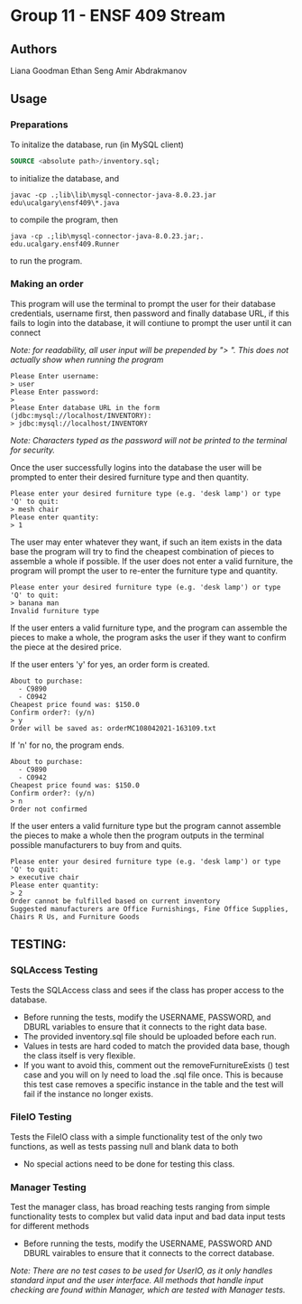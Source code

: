 # Group 11 - ENSF 409 Stream

## Authors
Liana Goodman
Ethan Seng
Amir Abdrakmanov

## Usage
### Preparations
To initalize the database, run (in MySQL client)
```SQL
SOURCE <absolute path>/inventory.sql;
```
to initialize the database, and
```
javac -cp .;lib\lib\mysql-connector-java-8.0.23.jar edu\ucalgary\ensf409\*.java
```
to compile the program, then
```
java -cp .;lib\mysql-connector-java-8.0.23.jar;. edu.ucalgary.ensf409.Runner
```
to run the program.

### Making an order
This program will use the terminal to prompt the user for their database credentials, username first,
then password and finally database URL, if this fails to login into the database, it will contiune to prompt the user until it can connect

*Note: for readability, all user input will be prepended by "> ". This does not actually show when running the program*

```
Please Enter username:
> user
Please Enter password:
> 
Please Enter database URL in the form (jdbc:mysql://localhost/INVENTORY):
> jdbc:mysql://localhost/INVENTORY
```
*Note: Characters typed as the password will not be printed to the terminal for security.*

Once the user successfully logins into the database the user will be prompted to enter their desired furniture type and then quantity.
```
Please enter your desired furniture type (e.g. 'desk lamp') or type 'Q' to quit:
> mesh chair
Please enter quantity:
> 1
```

The user may enter whatever they want, if such an item exists in the data base the program will try to find 
the cheapest combination of pieces to assemble a whole if possible. 
If the user does not enter a valid furniture, the program will prompt the user to re-enter the furniture type and quantity.
```
Please enter your desired furniture type (e.g. 'desk lamp') or type 'Q' to quit:
> banana man
Invalid furniture type
```

If the user enters a valid furniture type, and the program can assemble the pieces to make a whole, the program asks the user if they want to 
confirm the piece at the desired price. 

If the user enters 'y' for yes, an order form is created.
```
About to purchase:
  - C9890
  - C0942
Cheapest price found was: $150.0
Confirm order?: (y/n)
> y
Order will be saved as: orderMC108042021-163109.txt
```

If 'n' for no, the program ends.
```
About to purchase:
  - C9890
  - C0942
Cheapest price found was: $150.0
Confirm order?: (y/n)
> n
Order not confirmed
```

If the user enters a valid furniture type but the program cannot assemble the pieces to make a whole then the program outputs in the terminal
possible manufacturers to buy from and quits. 
```
Please enter your desired furniture type (e.g. 'desk lamp') or type 'Q' to quit:
> executive chair
Please enter quantity:
> 2
Order cannot be fulfilled based on current inventory
Suggested manufacturers are Office Furnishings, Fine Office Supplies, Chairs R Us, and Furniture Goods
```

## TESTING:
### SQLAccess Testing
Tests the SQLAccess class and sees if the class has proper access to the database.
- Before running the tests, modify the USERNAME, PASSWORD, and DBURL variables to ensure that it connects to the right data base.
- The provided inventory.sql file should be uploaded before each run.
- Values in tests are hard coded to match the provided data base, though the class itself is very flexible.
- If you want to avoid this, comment out the removeFurnitureExists () test case and you will on ly need to load the .sql file once. This is because this test case removes a specific instance in the table and the test will fail if the instance no longer exists.
### FileIO Testing
Tests the FileIO class with a simple functionality test of the only two functions, as  well as tests passing null and blank data to both
- No special actions need to be done for testing this class.
### Manager Testing
Test the manager class, has broad reaching tests ranging from simple functionality tests to complex but valid data input and bad data input tests for different methods
- Before running the tests, modify the USERNAME, PASSWORD AND DBURL vairables to ensure that it connects to the correct database.

*Note: There are no test cases to be used for UserIO, as it only handles standard input and the user interface.
All methods that handle input checking are found within Manager, which are tested with Manager tests.*
